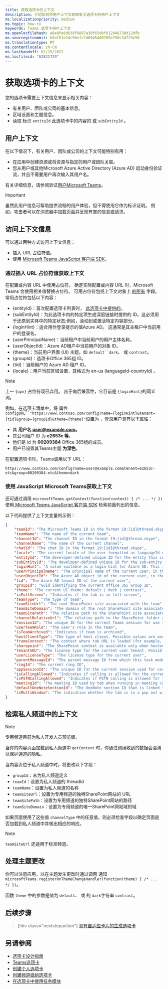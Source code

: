 ```yaml
---
title: 获取选项卡的上下文
description: 介绍如何将用户上下文获取有关选项卡的用户上下文
ms.localizationpriority: medium
ms.topic: how-to
keywords: Teams 选项卡用户上下文
ms.openlocfilehash: a8e8fe6d638f8887a30f65dbf812046738d12dfb
ms.sourcegitcommit: b9af51e24c9befcf46945400789e750c34723e56
ms.translationtype: MT
ms.contentlocale: zh-CN
ms.lasthandoff: 02/15/2022
ms.locfileid: "62821729"
---
```

# <a name="get-context-for-your-tab"></a>获取选项卡的上下文

您的选项卡需要上下文信息来显示相关内容：

* 有关用户、团队或公司的基本信息。
* 区域设置和主题信息。
* 读取 标识 `entityId` 此选项卡中的内容的 或 `subEntityId` 。

## <a name="user-context"></a>用户上下文

在以下情况下，有关用户、团队或公司的上下文可能特别有用：

* 在应用中创建资源或将资源与指定的用户或团队关联。
* 您从用户或其他Microsoft Azure Active Directory (Azure AD) 启动身份验证流，并且不需要用户再次输入其用户名。 

有关详细信息，请参阅验证[用户Microsoft Teams](~/concepts/authentication/authentication.md)。

> [!IMPORTANT]
> 虽然此用户信息可帮助提供流畅的用户体验，但不得使用它作为标识证明。  例如，攻击者可以在浏览器中加载页面并呈现有害的信息或请求。

## <a name="access-context-information"></a>访问上下文信息

可以通过两种方式访问上下文信息：

* 插入 URL 占位符值。
* 使用 [Microsoft Teams JavaScript 客户端 SDK](/javascript/api/overview/msteams-client)。

### <a name="get-context-by-inserting-url-placeholder-values"></a>通过插入 URL 占位符值获取上下文

在配置或内容 URL 中使用占位符。 确定实际配置或内容 URL 时，Microsoft Teams 会使用相关值替换占位符。 可用占位符包括上下文对象上 [的所有](/javascript/api/@microsoft/teams-js/microsoftteams.context?view=msteams-client-js-latest&preserve-view=true) 字段。 常用占位符包括以下内容：

* {entityId}：首次配置选项卡列表时， [此选项卡中提供的](~/tabs/how-to/create-tab-pages/configuration-page.md)。
* {subEntityId}：为此选项卡内的特定项生成深层链接时[](~/concepts/build-and-test/deep-links.md)提供的 ID。这必须用于还原到实体中的特定状态;例如，滚动到或激活特定内容部分。
* {loginHint}：适合用作登录提示的值Azure AD。 这通常是其主租户中当前用户的登录名。
* {userPrincipalName}：当前租户中当前用户的用户主体名称。
* {userObjectId}：Azure AD租户中当前用户的对象 ID。
* {theme}：当前用户界面 (UI) 主题，如 `default``dark`、 或 `contrast`。
* {groupId}：选项卡Office 365组 ID。
* {tid}：当前用户的 Azure AD 租户 ID。
* {locale}：用户当前区域设置，其格式为 en-us (languageId-countryId) 。

> [!NOTE]
> 上一 `{upn}` 占位符现已弃用。 出于向后兼容性，它目前是 `{loginHint}`的同义词。

例如，在选项卡清单中，将 属性`configURL``"https://www.contoso.com/config?name={loginHint}&tenant={tid}&group={groupId}&theme={theme}"`设置为 ，登录用户具有以下属性：

* 其 **用户名 user@example.com。**
* 其公司租户 ID 为 **e2653c 等**。
* 他们是 id 为 **00209384** Office 365组的成员。
* 用户已设置其Teams主题 **为深色**。

在配置选项卡时，Teams调用以下 URL：

`https://www.contoso.com/config?name=user@example.com&tenant=e2653c-etc&group=00209384-etc&theme=dark`

### <a name="get-context-by-using-the-microsoft-teams-javascript-library"></a>使用 JavaScript Microsoft Teams获取上下文

还可通过调用 `microsoftTeams.getContext(function(context) { /* ... */ })` 使用[ Microsoft Teams JavaScript 客户端 SDK](/javascript/api/overview/msteams-client) 检索前面列出的信息。

以下代码提供了上下文变量的示例：

```json
{
    "teamId": "The Microsoft Teams ID in the format 19:[id]@thread.skype",
    "teamName": "The name of the current team",
    "channelId": "The channel ID in the format 19:[id]@thread.skype",
    "channelName": "The name of the current channel",
    "chatId": "The chat ID in the format 19:[id]@thread.skype",
    "locale": "The current locale of the user formatted as languageId-countryId (for example, en-us)",
    "entityId": "The developer-defined unique ID for the entity this content points to",
    "subEntityId": "The developer-defined unique ID for the sub-entity this content points to",
    "loginHint": "A value suitable as a login hint for Azure AD. This is usually the login name of the current user, in their home tenant",
    "userPrincipalName": "The principal name of the current user, in the current tenant",
    "userObjectId": "The Azure AD object id of the current user, in the current tenant",
    "tid": "The Azure AD tenant ID of the current user",
    "groupId": "Guid identifying the current Office 365 Group ID",
    "theme": "The current UI theme: default | dark | contrast",
    "isFullScreen": "Indicates if the tab is in full-screen",
    "teamType": "The type of team",
    "teamSiteUrl": "The root SharePoint site associated with the team",
    "teamSiteDomain": "The domain of the root SharePoint site associated with the team",
    "teamSitePath": "The relative path to the SharePoint site associated with the team",
    "channelRelativeUrl": "The relative path to the SharePoint folder associated with the channel",
    "sessionId": "The unique ID for the current Teams session for use in correlating telemetry data",
    "userTeamRole": "The user's role in the team",
    "isTeamArchived": "Indicates if team is archived",
    "hostClientType": "The type of host client. Possible values are android, ios, web, desktop, rigel",
    "frameContext": "The context where tab URL is loaded (for example, content, task, setting, remove, sidePanel)",
    "sharepoint": "The SharePoint context is available only when hosted in SharePoint",
    "tenantSKU": "The license type for the current user tenant. Possible values are enterprise, free, edu, unknown",
    "userLicenseType": "The license type for the current user",
    "parentMessageId": "The parent message ID from which this task module is launched",
    "ringId": "The current ring ID",
    "appSessionId": "The unique ID for the current session used for correlating telemetry data",
    "isCallingAllowed": "Indicates if calling is allowed for the current logged in user",
    "isPSTNCallingAllowed": "Indicates if PSTN calling is allowed for the current logged in user",
    "meetingId": "The meeting ID used by tab when running in meeting context",
    "defaultOneNoteSectionId": "The OneNote section ID that is linked to the channel",
    "isMultiWindow": "The indication whether the tab is in a pop out window"
}
```

## <a name="retrieve-context-in-private-channels"></a>检索私人频道中的上下文

> [!Note]
> 专用频道目前为私人开发人员预览版。

当你的内容页面加载到私人频道中 `getContext` 时，你通过调用收到的数据会混淆以保护通道的隐私。 

当内容页位于私人频道中时，将更改以下字段：

* `groupId`：未为私人频道定义
* `teamId`：设置为私人频道的 threadId
* `teamName`：设置为私人频道的名称
* `teamSiteUrl`：设置为专用频道的独特SharePoint网站的 URL
* `teamSitePath`：设置为专用频道的独特SharePoint网站的路径
* `teamSiteDomain`：设置为专用频道的唯一SharePoint网站域的域

如果页面使用了这些值 `channelType` 中的任意值，则必须检查字段以确定页面是否加载到私人频道中并做出相应的响应。

> [!Note]
> `teamSiteUrl` 还适用于标准频道。

## <a name="handle-theme-change"></a>处理主题更改

你可以注册应用，以在主题发生更改时通过调用 通知 `microsoftTeams.registerOnThemeChangeHandler(function(theme) { /* ... */ })`。

函数 `theme` 中的参数是值为 `default`、 或 的 `dark`字符串 `contrast`。

## <a name="next-step"></a>后续步骤

> [!div class="nextstepaction"]
> [具有自适应卡片的生成选项卡](~/tabs/how-to/build-adaptive-card-tabs.md)

## <a name="see-also"></a>另请参阅

* [选项卡设计指南](../../tabs/design/tabs.md)
* [Teams选项卡](~/tabs/what-are-tabs.md)
* [创建个人选项卡](~/tabs/how-to/create-personal-tab.md)
* [创建频道或组选项卡](~/tabs/how-to/create-channel-group-tab.md)
* [在选项卡中使用任务模块](~/task-modules-and-cards/task-modules/task-modules-tabs.md)